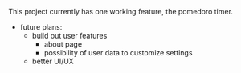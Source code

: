 This project currently has one working feature, the pomedoro timer. 

 - future plans: 
    * build out user features
        * about page
        - possibility of user data to customize settings
    - better UI/UX 
    




